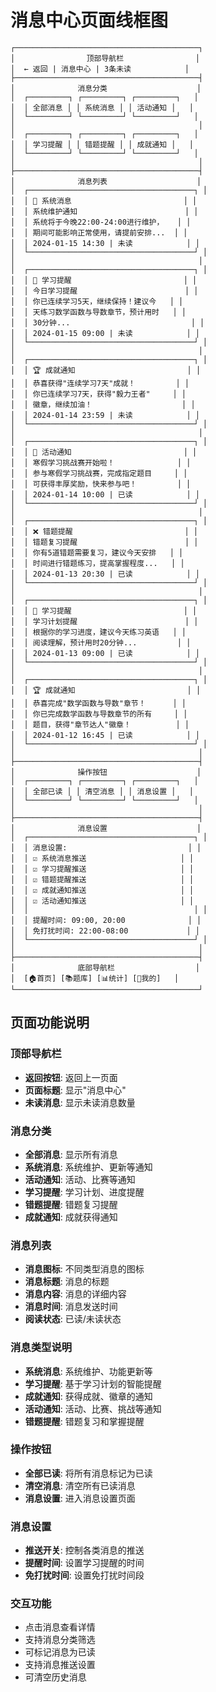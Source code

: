 # 消息中心页面线框图

```
┌─────────────────────────────────────────┐
│                顶部导航栏                │
│  ← 返回 | 消息中心 | 3条未读            │
├─────────────────────────────────────────┤
│              消息分类                    │
│  ┌─────────┐ ┌─────────┐ ┌─────────┐   │
│  │ 全部消息 │ │ 系统消息 │ │ 活动通知 │   │
│  └─────────┘ └─────────┘ └─────────┘   │
│                                         │
│  ┌─────────┐ ┌─────────┐ ┌─────────┐   │
│  │ 学习提醒 │ │ 错题提醒 │ │ 成就通知 │   │
│  └─────────┘ └─────────┘ └─────────┘   │
│                                         │
├─────────────────────────────────────────┤
│              消息列表                    │
│  ┌─────────────────────────────────────┐ │
│  │ 🔔 系统消息                         │ │
│  │ 系统维护通知                        │ │
│  │ 系统将于今晚22:00-24:00进行维护，   │ │
│  │ 期间可能影响正常使用，请提前安排...  │ │
│  │ 2024-01-15 14:30 | 未读            │ │
│  └─────────────────────────────────────┘ │
│                                         │
│  ┌─────────────────────────────────────┐ │
│  │ 🎯 学习提醒                         │ │
│  │ 今日学习提醒                        │ │
│  │ 你已连续学习5天，继续保持！建议今   │ │
│  │ 天练习数学函数与导数章节，预计用时   │ │
│  │ 30分钟...                           │ │
│  │ 2024-01-15 09:00 | 未读            │ │
│  └─────────────────────────────────────┘ │
│                                         │
│  ┌─────────────────────────────────────┐ │
│  │ 🏆 成就通知                         │ │
│  │ 恭喜获得"连续学习7天"成就！         │ │
│  │ 你已连续学习7天，获得"毅力王者"     │ │
│  │ 徽章，继续加油！                    │ │
│  │ 2024-01-14 23:59 | 未读            │ │
│  └─────────────────────────────────────┘ │
│                                         │
│  ┌─────────────────────────────────────┐ │
│  │ 📢 活动通知                         │ │
│  │ 寒假学习挑战赛开始啦！              │ │
│  │ 参与寒假学习挑战赛，完成指定题目     │ │
│  │ 可获得丰厚奖励，快来参与吧！         │ │
│  │ 2024-01-14 10:00 | 已读            │ │
│  └─────────────────────────────────────┘ │
│                                         │
│  ┌─────────────────────────────────────┐ │
│  │ ❌ 错题提醒                         │ │
│  │ 错题复习提醒                        │ │
│  │ 你有5道错题需要复习，建议今天安排   │ │
│  │ 时间进行错题练习，提高掌握程度...   │ │
│  │ 2024-01-13 20:30 | 已读            │ │
│  └─────────────────────────────────────┘ │
│                                         │
│  ┌─────────────────────────────────────┐ │
│  │ 🎯 学习提醒                         │ │
│  │ 学习计划提醒                        │ │
│  │ 根据你的学习进度，建议今天练习英语   │ │
│  │ 阅读理解，预计用时20分钟...         │ │
│  │ 2024-01-13 09:00 | 已读            │ │
│  └─────────────────────────────────────┘ │
│                                         │
│  ┌─────────────────────────────────────┐ │
│  │ 🏆 成就通知                         │ │
│  │ 恭喜完成"数学函数与导数"章节！      │ │
│  │ 你已完成数学函数与导数章节的所有     │ │
│  │ 题目，获得"章节达人"徽章！          │ │
│  │ 2024-01-12 16:45 | 已读            │ │
│  └─────────────────────────────────────┘ │
│                                         │
├─────────────────────────────────────────┤
│              操作按钮                    │
│  ┌─────────┐ ┌─────────┐ ┌─────────┐   │
│  │ 全部已读 │ │ 清空消息 │ │ 消息设置 │   │
│  └─────────┘ └─────────┘ └─────────┘   │
│                                         │
├─────────────────────────────────────────┤
│              消息设置                    │
│  ┌─────────────────────────────────────┐ │
│  │ 消息设置:                           │ │
│  │ ☑️ 系统消息推送                     │ │
│  │ ☑️ 学习提醒推送                     │ │
│  │ ☑️ 错题提醒推送                     │ │
│  │ ☑️ 成就通知推送                     │ │
│  │ ☑️ 活动通知推送                     │ │
│  │                                     │ │
│  │ 提醒时间: 09:00, 20:00              │ │
│  │ 免打扰时间: 22:00-08:00             │ │
│  └─────────────────────────────────────┘ │
│                                         │
├─────────────────────────────────────────┤
│              底部导航栏                  │
│  [🏠首页] [📚题库] [📊统计] [👤我的]   │
└─────────────────────────────────────────┘
```

## 页面功能说明

### 顶部导航栏
- **返回按钮**: 返回上一页面
- **页面标题**: 显示"消息中心"
- **未读消息**: 显示未读消息数量

### 消息分类
- **全部消息**: 显示所有消息
- **系统消息**: 系统维护、更新等通知
- **活动通知**: 活动、比赛等通知
- **学习提醒**: 学习计划、进度提醒
- **错题提醒**: 错题复习提醒
- **成就通知**: 成就获得通知

### 消息列表
- **消息图标**: 不同类型消息的图标
- **消息标题**: 消息的标题
- **消息内容**: 消息的详细内容
- **消息时间**: 消息发送时间
- **阅读状态**: 已读/未读状态

### 消息类型说明
- **系统消息**: 系统维护、功能更新等
- **学习提醒**: 基于学习计划的智能提醒
- **成就通知**: 获得成就、徽章的通知
- **活动通知**: 活动、比赛、挑战等通知
- **错题提醒**: 错题复习和掌握提醒

### 操作按钮
- **全部已读**: 将所有消息标记为已读
- **清空消息**: 清空所有已读消息
- **消息设置**: 进入消息设置页面

### 消息设置
- **推送开关**: 控制各类消息的推送
- **提醒时间**: 设置学习提醒的时间
- **免打扰时间**: 设置免打扰时间段

### 交互功能
- 点击消息查看详情
- 支持消息分类筛选
- 可标记消息为已读
- 支持消息推送设置
- 可清空历史消息 